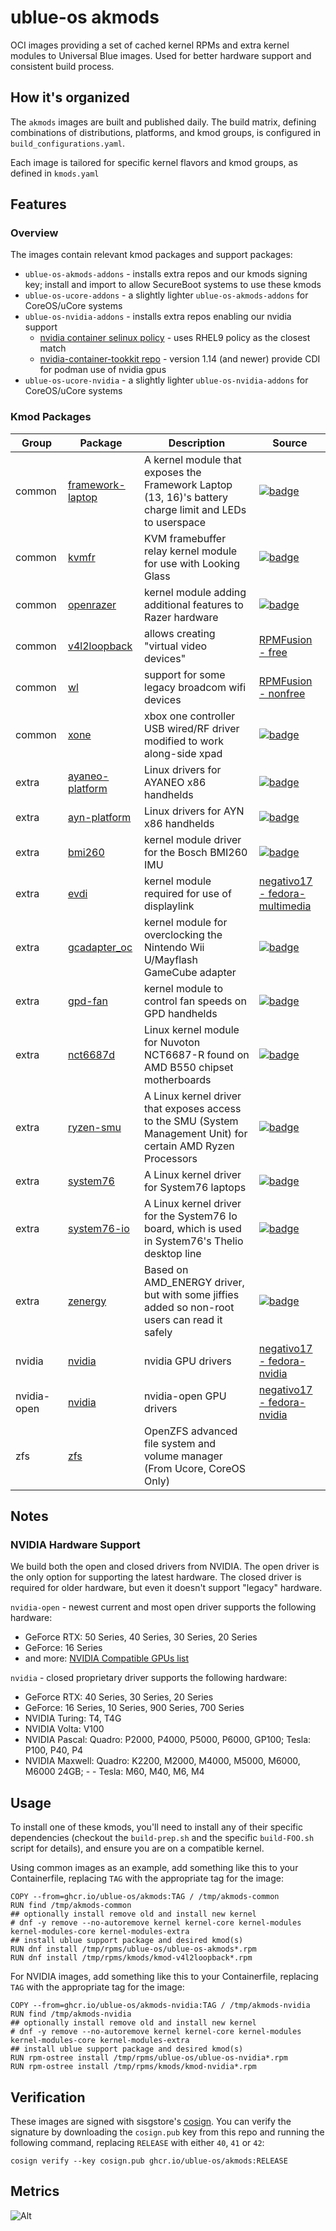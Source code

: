 # ublue-os akmods

OCI images providing a set of cached kernel RPMs and extra kernel modules to Universal Blue images. Used for better hardware support and consistent build process.

## How it's organized

The `akmods` images are built and published daily. The build matrix, defining combinations of distributions, platforms, and kmod groups, is configured in `build_configurations.yaml`.

Each image is tailored for specific kernel flavors and kmod groups, as defined in `kmods.yaml`

## Features

### Overview

The images contain relevant kmod packages and support packages:

- `ublue-os-akmods-addons` - installs extra repos and our kmods signing key; install and import to allow SecureBoot systems to use these kmods
- `ublue-os-ucore-addons` - a slightly lighter `ublue-os-akmods-addons` for CoreOS/uCore systems
- `ublue-os-nvidia-addons` - installs extra repos enabling our nvidia support
  - [nvidia container selinux policy](https://github.com/NVIDIA/dgx-selinux/tree/master/src/nvidia-container-selinux) - uses RHEL9 policy as the closest match
  - [nvidia-container-tookkit repo](https://docs.nvidia.com/datacenter/cloud-native/container-toolkit/latest/install-guide.html#installing-with-yum-or-dnf) - version 1.14 (and newer) provide CDI for podman use of nvidia gpus
- `ublue-os-ucore-nvidia` - a slightly lighter `ublue-os-nvidia-addons` for CoreOS/uCore systems

### Kmod Packages

| Group | Package | Description | Source |
|-------|---------|-------------|--------|
| common | [framework-laptop](https://github.com/DHowett/framework-laptop-kmod) | A kernel module that exposes the Framework Laptop (13, 16)'s battery charge limit and LEDs to userspace | [![badge](https://copr.fedorainfracloud.org/coprs/ublue-os/akmods/package/framework-laptop-kmod/status_image/last_build.png)](https://copr.fedorainfracloud.org/coprs/ublue-os/akmods/package/framework-laptop-kmod) |
| common | [kvmfr](https://github.com/gnif/looking-glass) | KVM framebuffer relay kernel module for use with Looking Glass | [![badge](https://copr.fedorainfracloud.org/coprs/hikariknight/looking-glass-kvmfr/package/kvmfr-kmod/status_image/last_build.png)](https://copr.fedorainfracloud.org/coprs/hikariknight/looking-glass-kvmfr/package/kvmfr-kmod) |
| common | [openrazer](https://openrazer.github.io/) | kernel module adding additional features to Razer hardware | [![badge](https://copr.fedorainfracloud.org/coprs/ublue-os/akmods/package/openrazer-kmod/status_image/last_build.png)](https://copr.fedorainfracloud.org/coprs/ublue-os/akmods/package/openrazer-kmod) |
| common | [v4l2loopback](https://github.com/umlaeute/v4l2loopback) | allows creating "virtual video devices" | [RPMFusion - free](https://rpmfusion.org/) |
| common | [wl](https://github.com/rpmfusion/broadcom-wl/) | support for some legacy broadcom wifi devices | [RPMFusion - nonfree](https://rpmfusion.org/) |
| common | [xone](https://github.com/BoukeHaarsma23/xonedo/) | xbox one controller USB wired/RF driver modified to work along-side xpad | [![badge](https://copr.fedorainfracloud.org/coprs/ublue-os/akmods/package/xone-kmod/status_image/last_build.png)](https://copr.fedorainfracloud.org/coprs/ublue-os/akmods/package/xone-kmod) |
| extra | [ayaneo-platform](https://github.com/ShadowBlip/ayaneo-platform) | Linux drivers for AYANEO x86 handhelds | [![badge](https://copr.fedorainfracloud.org/coprs/ublue-os/akmods/package/ayaneo-platform-kmod/status_image/last_build.png)](https://copr.fedorainfracloud.org/coprs/ublue-os/akmods/package/ayaneo-platform-kmod) |
| extra | [ayn-platform](https://github.com/ShadowBlip/ayn-platform) | Linux drivers for AYN x86 handhelds | [![badge](https://copr.fedorainfracloud.org/coprs/ublue-os/akmods/package/ayn-platform-kmod/status_image/last_build.png)](https://copr.fedorainfracloud.org/coprs/ublue-os/akmods/package/ayn-platform-kmod) |
| extra | [bmi260](https://github.com/hhd-dev/bmi260) | kernel module driver for the Bosch BMI260 IMU | [![badge](https://copr.fedorainfracloud.org/coprs/ublue-os/akmods/package/bmi260-kmod/status_image/last_build.png)](https://copr.fedorainfracloud.org/coprs/ublue-os/akmods/package/bmi260-kmod) |
| extra | [evdi](www.displaylink.com) | kernel module required for use of displaylink | [negativo17 - fedora-multimedia](https://negativo17.org/) |
| extra | [gcadapter_oc](https://github.com/hannesmann/gcadapter-oc-kmod) | kernel module for overclocking the Nintendo Wii U/Mayflash GameCube adapter | [![badge](https://copr.fedorainfracloud.org/coprs/ublue-os/akmods/package/gcadapter_oc-kmod/status_image/last_build.png)](https://copr.fedorainfracloud.org/coprs/ublue-os/akmods/package/gcadapter_oc-kmod) |
| extra | [gpd-fan](https://github.com/KyleGospo/gpd-fan-driver) | kernel module to control fan speeds on GPD handhelds | [![badge](https://copr.fedorainfracloud.org/coprs/ublue-os/akmods/package/gpd-fan-kmod/status_image/last_build.png)](https://copr.fedorainfracloud.org/coprs/ublue-os/akmods/package/gpd-fan-kmod) |
| extra | [nct6687d](https://github.com/Fred78290/nct6687d) | Linux kernel module for Nuvoton NCT6687-R found on AMD B550 chipset motherboards | [![badge](https://copr.fedorainfracloud.org/coprs/ublue-os/akmods/package/nct6687d-kmod/status_image/last_build.png)](https://copr.fedorainfracloud.org/coprs/ublue-os/akmods/package/nct6687d-kmod) |
| extra | [ryzen-smu](https://gitlab.com/leogx9r/ryzen_smu) | A Linux kernel driver that exposes access to the SMU (System Management Unit) for certain AMD Ryzen Processors | [![badge](https://copr.fedorainfracloud.org/coprs/ublue-os/akmods/package/ryzen-smu-kmod/status_image/last_build.png)](https://copr.fedorainfracloud.org/coprs/ublue-os/akmods/package/ryzen-smu-kmod) |
| extra | [system76](https://github.com/pop-os/system76-dkms) | A Linux kernel driver for System76 laptops | [![badge](https://copr.fedorainfracloud.org/coprs/ssweeny/system76-hwe/package/system76-driver-kmod/status_image/last_build.png)](https://copr.fedorainfracloud.org/coprs/ssweeny/system76-hwe/package/system76-driver-kmod/) |
| extra | [system76-io](https://github.com/pop-os/system76-io-dkms) | A Linux kernel driver for the System76 Io board, which is used in System76's Thelio desktop line | [![badge](https://copr.fedorainfracloud.org/coprs/ssweeny/system76-hwe/package/system76-io-akmod/status_image/last_build.png)](https://copr.fedorainfracloud.org/coprs/ssweeny/system76-hwe/package/system76-io-akmod/) |
| extra | [zenergy](https://github.com/BoukeHaarsma23/zenergy) | Based on AMD_ENERGY driver, but with some jiffies added so non-root users can read it safely | [![badge](https://copr.fedorainfracloud.org/coprs/ublue-os/akmods/package/zenergy-kmod/status_image/last_build.png)](https://copr.fedorainfracloud.org/coprs/ublue-os/akmods/package/zenergy-kmod) |
| nvidia | [nvidia](https://negativo17.org/nvidia-driver/) | nvidia GPU drivers | [negativo17 - fedora-nvidia](https://negativo17.org/) |
| nvidia-open | [nvidia](https://negativo17.org/nvidia-driver/) | nvidia-open GPU drivers | [negativo17 - fedora-nvidia](https://negativo17.org/) |
| zfs | [zfs](https://github.com/openzfs/zfs) | OpenZFS advanced file system and volume manager (From  Ucore, CoreOS Only) |

## Notes

### NVIDIA Hardware Support

We build both the open and closed drivers from NVIDIA. The open driver is the only option for supporting the latest hardware. The closed driver is required for older hardware, but even it doesn't support "legacy" hardware.

`nvidia-open` - newest current and most open driver supports the following hardware:

- GeForce RTX: 50 Series, 40 Series, 30 Series, 20 Series
- GeForce: 16 Series
- and more: [NVIDIA Compatible GPUs list](https://github.com/NVIDIA/open-gpu-kernel-modules#compatible-gpus)

`nvidia` - closed proprietary driver supports the following hardware:

- GeForce RTX: 40 Series, 30 Series, 20 Series
- GeForce: 16 Series, 10 Series, 900 Series, 700 Series
- NVIDIA Turing: T4, T4G
- NVIDIA Volta: V100
- NVIDIA Pascal: Quadro: P2000, P4000, P5000, P6000, GP100; Tesla: P100, P40, P4
- NVIDIA Maxwell: Quadro: K2200, M2000, M4000, M5000, M6000, M6000 24GB; - - Tesla: M60, M40, M6, M4


## Usage

To install one of these kmods, you'll need to install any of their specific dependencies (checkout the `build-prep.sh` and the specific `build-FOO.sh` script for details), and ensure you are on a compatible kernel.

Using common images as an example, add something like this to your Containerfile, replacing `TAG` with the appropriate tag for the image:

    COPY --from=ghcr.io/ublue-os/akmods:TAG / /tmp/akmods-common
    RUN find /tmp/akmods-common
    ## optionally install remove old and install new kernel
    # dnf -y remove --no-autoremove kernel kernel-core kernel-modules kernel-modules-core kernel-modules-extra
    ## install ublue support package and desired kmod(s)
    RUN dnf install /tmp/rpms/ublue-os/ublue-os-akmods*.rpm
    RUN dnf install /tmp/rpms/kmods/kmod-v4l2loopback*.rpm

For NVIDIA images, add something like this to your Containerfile, replacing `TAG` with the appropriate tag for the image:

    COPY --from=ghcr.io/ublue-os/akmods-nvidia:TAG / /tmp/akmods-nvidia
    RUN find /tmp/akmods-nvidia
    ## optionally install remove old and install new kernel
    # dnf -y remove --no-autoremove kernel kernel-core kernel-modules kernel-modules-core kernel-modules-extra
    ## install ublue support package and desired kmod(s)
    RUN rpm-ostree install /tmp/rpms/ublue-os/ublue-os-nvidia*.rpm
    RUN rpm-ostree install /tmp/rpms/kmods/kmod-nvidia*.rpm

## Verification

These images are signed with sisgstore's [cosign](https://docs.sigstore.dev/about/overview/). You can verify the signature by downloading the `cosign.pub` key from this repo and running the following command, replacing `RELEASE` with either `40`, `41` or `42`:

    cosign verify --key cosign.pub ghcr.io/ublue-os/akmods:RELEASE

## Metrics

![Alt](https://repobeats.axiom.co/api/embed/a7ddeb1a3d2e0ce534ccf7cfa75c33b35183b106.svg "Repobeats analytics image")
